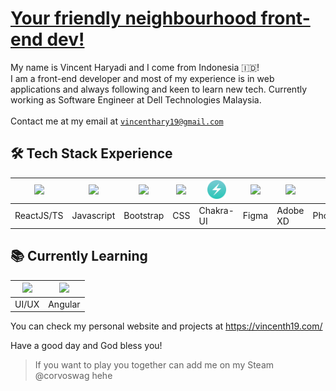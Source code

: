 # [Your friendly neighbourhood front-end dev!](https://vincenth19.com/)

My name is Vincent Haryadi and I come from Indonesia :indonesia:!
<br/>
I am a front-end developer and most of my experience is in web applications and always following and keen to learn new tech.
Currently working as Software Engineer at Dell Technologies Malaysia.
<br/><br/>
Contact me at my email at [`vincenthary19@gmail.com`](mailto:vincenthary19@gmail.com)

## 🛠️ Tech Stack Experience
<img height="30" src="https://upload.wikimedia.org/wikipedia/commons/a/a7/React-icon.svg"> | <img height="30" src="https://upload.wikimedia.org/wikipedia/commons/9/99/Unofficial_JavaScript_logo_2.svg"> | <img height="30" src="https://upload.wikimedia.org/wikipedia/commons/b/b2/Bootstrap_logo.svg"> | <img height="40" src="https://upload.wikimedia.org/wikipedia/commons/d/d5/CSS3_logo_and_wordmark.svg"> | <img height="30" src="https://raw.githubusercontent.com/chakra-ui/chakra-ui/4c63b82d8a0354f94fb7de9835564ccb83420b95/logo/logomark-colored.svg"> | <img height="30" src="https://upload.wikimedia.org/wikipedia/commons/3/33/Figma-logo.svg"> | <img height="30" src="https://upload.wikimedia.org/wikipedia/commons/c/c2/Adobe_XD_CC_icon.svg"> | <img height="30" src="https://upload.wikimedia.org/wikipedia/commons/a/af/Adobe_Photoshop_CC_icon.svg"> | <img height="30" src="https://upload.wikimedia.org/wikipedia/commons/0/0c/Wordpress_logo_8.png"> | <img height="30" src="https://iconape.com/wp-content/files/fh/110909/png/typescript.png"> | <img height="30" src="https://cdn-icons-png.flaticon.com/512/5968/5968358.png">
---- | ---- | ---- | ---- | ---- | ---- | ---- | ---- | ---- | ---- | ---- |
ReactJS/TS | Javascript | Bootstrap | CSS | Chakra-UI | Figma | Adobe XD | Photoshop | WordPress | Typescript | SASS

## :books: Currently Learning 
<img height="30" src="https://cdn-icons.flaticon.com/png/512/2546/premium/2546584.png?token=exp=1638978763~hmac=3db01f184e15a61413d543060178305f"> | <img height="30" src="https://iconape.com/wp-content/files/mm/370537/svg/angular-icon-logo-icon-png-svg.png">
---- | ---- | 
UI/UX | Angular

You can check my personal website and projects at https://vincenth19.com/

Have a good day and God bless you!

> If you want to play you together can add me on my Steam @corvoswag hehe
